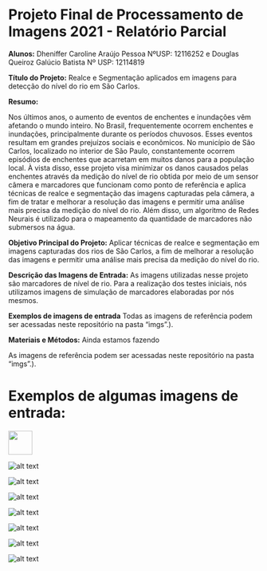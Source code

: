 # Projeto Final de Processamento de Imagens 2021 - Relatório Parcial

**Alunos:** Dheniffer Caroline Araújo Pessoa NºUSP: 12116252 e Douglas Queiroz Galúcio Batista Nº USP: 12114819

**Título do Projeto:** Realce e Segmentação aplicados em imagens para detecção do nível do rio em São Carlos.

**Resumo:**

Nos últimos anos, o aumento de eventos de enchentes e inundações vêm afetando o mundo inteiro. No Brasil, frequentemente ocorrem enchentes e inundações, principalmente durante os períodos chuvosos. Esses eventos resultam em grandes prejuízos sociais e econômicos. No município de São Carlos, localizado no interior de São Paulo, constantemente ocorrem episódios de enchentes que acarretam em muitos danos para a população local. À vista disso, esse projeto visa minimizar os danos causados pelas enchentes através da medição do nível de rio obtida por meio de um sensor câmera e marcadores que funcionam como ponto de referência e aplica técnicas de realce e segmentação das imagens capturadas pela câmera, a fim de tratar e melhorar a resolução das imagens e permitir uma análise mais precisa da medição do nível do rio. Além disso, um algoritmo de Redes Neurais é utilizado para o mapeamento da quantidade de marcadores não submersos na água.


**Objetivo Principal do Projeto:**
Aplicar técnicas de realce e segmentação em imagens capturadas dos rios de São Carlos, a fim de melhorar a resolução das imagens e permitir uma análise mais precisa da medição do nível do rio. 

**Descrição das Imagens de Entrada:**
As imagens utilizadas nesse projeto são marcadores de nível de rio. Para a realização dos testes iniciais, nós utilizamos imagens de simulação de marcadores elaboradas por nós mesmos.

**Exemplos de imagens de entrada**
Todas as imagens de referência podem ser acessadas neste repositório na pasta “imgs”.).


**Materiais e Métodos:**
Ainda estamos fazendo




As imagens de referência podem ser acessadas neste repositório na pasta “imgs”.).



# Exemplos de algumas imagens de entrada: 

<img src="https://github.com/dhenifferraujo/ImageProcessing_SCC5830-2021/blob/main/Projeto_Final/imgs/teste1.jpeg" width="48">


![alt text](https://github.com/dhenifferraujo/ImageProcessing_SCC5830-2021/blob/main/Projeto_Final/imgs/teste1.jpeg)

 
 

![alt text](https://github.com/dhenifferraujo/ImageProcessing_SCC5830-2021/blob/main/Projeto_Final/imgs/teste2.jpeg)




![alt text](https://github.com/dhenifferraujo/ImageProcessing_SCC5830-2021/blob/main/Projeto_Final/imgs/teste3.jpeg)




![alt text](https://github.com/dhenifferraujo/ImageProcessing_SCC5830-2021/blob/main/Projeto_Final/imgs/teste4.jpeg)



![alt text](https://github.com/dhenifferraujo/ImageProcessing_SCC5830-2021/blob/main/Projeto_Final/imgs/teste5.jpeg)


![alt text](https://github.com/dhenifferraujo/ImageProcessing_SCC5830-2021/blob/main/Projeto_Final/imgs/teste6.jpeg)

![alt text](https://github.com/dhenifferraujo/ImageProcessing_SCC5830-2021/blob/main/Projeto_Final/imgs/teste7.jpeg)
